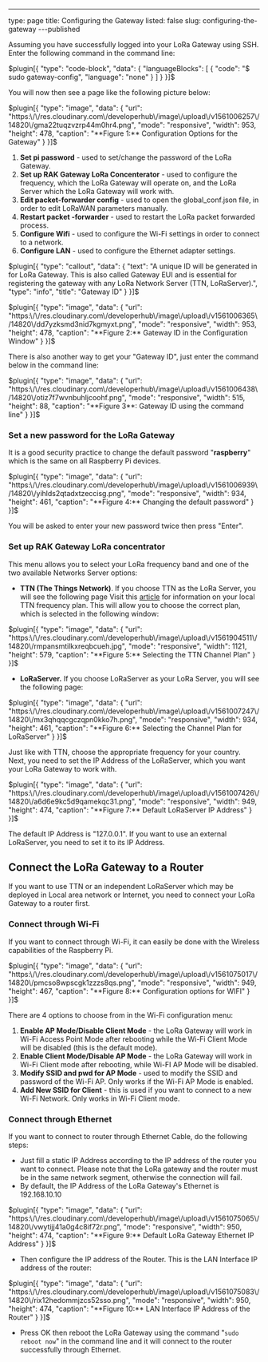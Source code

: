 ---
type: page
title: Configuring the Gateway
listed: false
slug: configuring-the-gateway
---published

Assuming you have successfully logged into your LoRa Gateway using SSH. Enter the following command in the command line:

$plugin[{
    "type": "code-block",
    "data": {
        "languageBlocks": [
            {
                "code": "$ sudo gateway-config",
                "language": "none"
            }
        ]
    }
}]$

You will now then see a page like the following picture below:

$plugin[{
    "type": "image",
    "data": {
        "url": "https:\/\/res.cloudinary.com\/developerhub\/image\/upload\/v1561006257\/14820\/gma22tuqzvzrp44m0hr4.png",
        "mode": "responsive",
        "width": 953,
        "height": 478,
        "caption": "**Figure 1:** Configuration Options for the Gateway"
    }
}]$

1. **Set pi password** - used to set/change the password of the LoRa Gateway.
2. **Set up RAK Gateway LoRa Concenterator** - used to configure the frequency, which the LoRa Gateway will operate on, and the LoRa Server which the LoRa Gateway will work with.
3. **Edit packet-forwarder config** - used to open the global_conf.json file, in order to edit LoRaWAN parameters manually.
4. **Restart packet -forwarder** - used to restart the LoRa packet forwarded process.
5. **Configure Wifi** - used to configure the Wi-Fi settings in order to connect to a network.
6. **Configure LAN** - used to configure the Ethernet adapter settings.

$plugin[{
    "type": "callout",
    "data": {
        "text": "A unique ID will be generated in for LoRa Gateway. This is also called Gateway EUI and is essential for registering the gateway with any LoRa Network Server (TTN, LoRaServer).",
        "type": "info",
        "title": "Gateway ID"
    }
}]$

$plugin[{
    "type": "image",
    "data": {
        "url": "https:\/\/res.cloudinary.com\/developerhub\/image\/upload\/v1561006365\/14820\/dd7yzksmd3nid7kgmyxt.png",
        "mode": "responsive",
        "width": 953,
        "height": 478,
        "caption": "**Figure 2:** Gateway ID in the Configuration Window"
    }
}]$

There is also another way to get your "Gateway ID", just enter the command below in the command line:

$plugin[{
    "type": "image",
    "data": {
        "url": "https:\/\/res.cloudinary.com\/developerhub\/image\/upload\/v1561006438\/14820\/otiz7f7wvnbuhljcoohf.png",
        "mode": "responsive",
        "width": 515,
        "height": 88,
        "caption": "**Figure 3**: Gateway ID using the command line"
    }
}]$

### Set a new password for the LoRa Gateway

It is a good security practice to change the default password "**raspberry**" which is the same on all Raspberry Pi devices.

$plugin[{
    "type": "image",
    "data": {
        "url": "https:\/\/res.cloudinary.com\/developerhub\/image\/upload\/v1561006939\/14820\/yihlds2qtadxtzeccisg.png",
        "mode": "responsive",
        "width": 934,
        "height": 461,
        "caption": "**Figure 4:** Changing the default password"
    }
}]$

You will be asked to enter your new password twice then press "Enter".

### Set up RAK Gateway LoRa concentrator

This menu allows you to select your LoRa frequency band and one of the two available Networks Server options:

- **TTN (The Things Network)**. If you choose TTN as the LoRa Server, you will see the following page Visit this [article](https://www.thethingsnetwork.org/docs/lorawan/frequencies-by-country.html) for information on your local TTN frequency plan. This will allow you to choose the correct plan, which is selected in the following window:

$plugin[{
    "type": "image",
    "data": {
        "url": "https:\/\/res.cloudinary.com\/developerhub\/image\/upload\/v1561904511\/14820\/rmpansmtilkxreqbcueh.jpg",
        "mode": "responsive",
        "width": 1121,
        "height": 579,
        "caption": "**Figure 5:** Selecting the TTN Channel Plan"
    }
}]$

- **LoRaServer.** If you choose LoRaServer as your LoRa Server, you will see the following page:

$plugin[{
    "type": "image",
    "data": {
        "url": "https:\/\/res.cloudinary.com\/developerhub\/image\/upload\/v1561007247\/14820\/mx3qhqqcgczqpn0kko7h.png",
        "mode": "responsive",
        "width": 934,
        "height": 461,
        "caption": "**Figure 6:** Selecting the Channel Plan for LoRaServer"
    }
}]$

Just like with TTN, choose the appropriate frequency for your country. Next, you need to set the IP Address of the LoRaServer, which you want your LoRa Gateway to work with.

$plugin[{
    "type": "image",
    "data": {
        "url": "https:\/\/res.cloudinary.com\/developerhub\/image\/upload\/v1561007426\/14820\/a6d6e9kc5d9qamekqc31.png",
        "mode": "responsive",
        "width": 949,
        "height": 474,
        "caption": "**Figure 7:** Default LoRaServer IP Address"
    }
}]$

The default IP Address is "127.0.0.1". If you want to use an external LoRaServer, you need to set it to its IP Address.

## Connect the LoRa Gateway to a Router

If you want to use TTN or an independent LoRaServer which may be deployed in Local area network or Internet, you need to connect your LoRa Gateway to a router first.

### Connect through Wi-Fi

If you want to connect through Wi-Fi, it can easily be done with the Wireless capabilities of the Raspberry Pi.

$plugin[{
    "type": "image",
    "data": {
        "url": "https:\/\/res.cloudinary.com\/developerhub\/image\/upload\/v1561075017\/14820\/pmcso8wpscgk1zzzs8qs.png",
        "mode": "responsive",
        "width": 949,
        "height": 467,
        "caption": "**Figure 8:** Configuration options for WIFI"
    }
}]$

There are 4 options to choose from in the Wi-Fi configuration menu:

1. **Enable AP Mode/Disable Client Mode** - the LoRa Gateway will work in Wi-Fi Access Point Mode after rebooting while the Wi-Fi Client Mode will be disabled (this is the default mode).
2. **Enable Client Mode/Disable AP Mode** - the LoRa Gateway will work in Wi-Fi Client mode after rebooting, while Wi-FI AP Mode will be disabled.
3. **Modify SSID and pwd for AP Mode** - used to modify the SSID and password of the Wi-Fi AP. Only works if the Wi-Fi AP Mode is enabled.
4. **Add New SSID for Client** - this is used if you want to connect to a new Wi-Fi Network. Only works in Wi-Fi Client mode.

### Connect through Ethernet

If you want to connect to router through Ethernet Cable, do the following steps:

- Just fill a static IP Address according to the IP address of the router you want to connect. Please note that the LoRa gateway and the router must be in the same network segment, otherwise the connection will fail.
- By default, the IP Address of the LoRa Gateway's Ethernet is 192.168.10.10

$plugin[{
    "type": "image",
    "data": {
        "url": "https:\/\/res.cloudinary.com\/developerhub\/image\/upload\/v1561075065\/14820\/vwytijj41a0g4c8if72r.png",
        "mode": "responsive",
        "width": 950,
        "height": 474,
        "caption": "**Figure 9:** Default LoRa Gateway Ethernet IP Address"
    }
}]$

- Then configure the IP address of the Router. This is the LAN Interface IP address of the router:

$plugin[{
    "type": "image",
    "data": {
        "url": "https:\/\/res.cloudinary.com\/developerhub\/image\/upload\/v1561075083\/14820\/rix12hedommjzcs52sso.png",
        "mode": "responsive",
        "width": 950,
        "height": 474,
        "caption": "**Figure 10:** LAN Interface IP Address of the Router"
    }
}]$

- Press OK then reboot the LoRa Gateway using the command "`sudo reboot now`" in the command line and it will connect to the router successfully through Ethernet.

